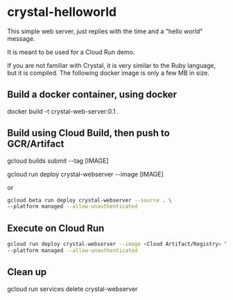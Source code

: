 # crystal-helloworld

This simple web server, just replies with the time
and a "hello world" message.

It is meant to be used for a Cloud Run demo.

If you are not familiar with Crystal, it is very similar
to the Ruby language, but it is compiled.  The following
docker image is only a few MB in size.

## Build a docker container, using docker
docker build -t crystal-web-server:0.1 .

## Build using Cloud Build, then push to GCR/Artifact
gcloud builds submit --tag [IMAGE] 

gcloud run deploy crystal-webserver --image [IMAGE]

or
``` bash
gcloud beta run deploy crystal-webserver --source . \
--platform managed --allow-unauthenticated
```

## Execute on Cloud Run
``` bash
gcloud run deploy crystal-webserver --image <Cloud Artifact/Registry> \
--platform managed --allow-unauthenticated
```

## Clean up
gcloud run services delete crystal-webserver
